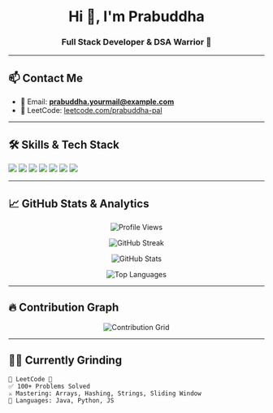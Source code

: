 <h1 align="center">Hi 👋, I'm Prabuddha</h1>
<h3 align="center">Full Stack Developer & DSA Warrior 🚀</h3>

---

## 📫 Contact Me

- 💌 Email: **prabuddha.yourmail@example.com**
- 🧠 LeetCode: [leetcode.com/prabuddha-pal](https://leetcode.com/prabuddha-pal)

---

## 🛠️ Skills & Tech Stack

<p align="left">
  <img src="https://img.shields.io/badge/Java-ED8B00?style=for-the-badge&logo=java&logoColor=white"/>
  <img src="https://img.shields.io/badge/JavaSwing-007396?style=for-the-badge&logo=java&logoColor=white"/>
  <img src="https://img.shields.io/badge/HTML5-e34c26?style=for-the-badge&logo=html5&logoColor=white"/>
  <img src="https://img.shields.io/badge/CSS3-264de4?style=for-the-badge&logo=css3&logoColor=white"/>
  <img src="https://img.shields.io/badge/JavaScript-f7df1e?style=for-the-badge&logo=javascript&logoColor=black"/>
  <img src="https://img.shields.io/badge/Python-3776ab?style=for-the-badge&logo=python&logoColor=white"/>
  <img src="https://img.shields.io/badge/LeetCode-FFA116?style=for-the-badge&logo=leetcode&logoColor=black"/>
</p>

---

## 📈 GitHub Stats & Analytics

<p align="center">
  <img src="https://komarev.com/ghpvc/?username=prabuddha34l&label=Profile%20views&color=0e75b6&style=flat" alt="Profile Views"/>
</p>

<p align="center">
  <img src="https://github-readme-streak-stats.herokuapp.com/?user=prabuddha34&theme=tokyonight" alt="GitHub Streak"/>
</p>

<p align="center">
  <img src="https://github-readme-stats.vercel.app/api?username=prabuddha34&show_icons=true&theme=tokyonight&hide_border=true" alt="GitHub Stats"/>
</p>

<p align="center">
  <img src="https://github-readme-stats.vercel.app/api/top-langs/?username=prabuddha34&layout=compact&theme=tokyonight&hide_border=true" alt="Top Languages"/>
</p>

---

## 🔥 Contribution Graph

<p align="center">
  <img src="https://github-contribution-grid.vercel.app/api?username=prabuddha34&theme=tokyo-night" alt="Contribution Grid" />
</p>

---

## 👨‍💻 Currently Grinding

```text
🔸 LeetCode 🔸
✅ 100+ Problems Solved  
⚔️ Mastering: Arrays, Hashing, Strings, Sliding Window  
🏹 Languages: Java, Python, JS  
